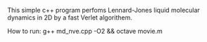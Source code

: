 This simple c++ program perfoms Lennard-Jones liquid 
molecular dynamics in 2D by a fast Verlet algorithem.

How to run:
g++ md_nve.cpp -O2 && octave movie.m  
